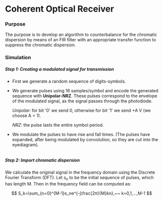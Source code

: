 # Coherent Optical Receiver

### Purpose
The purpose is to develop an algorithm to counterbalance for the chromatic dispersion by means of an FIR filter with an appropriate transfer function to suppress the chromatic dispersion.

### Simulation

##### Step 1: Creating a modulated signal for transmission

* First we generate a random sequence of digits-symbols.
* We generate pulses using 16 samples/symbol and encode the generated sequence with **Unipolar-NRZ**. These pulses correspond to the envelope of the modulated signal, as the signal passes through the photodiode.

	_Unipolar_: for bit '0' we send 0, otherwise for bit '1' we send +A V (we choose A = 1).

	_NRZ_: the pulse lasts the entire symbol period.
* We modulate the pulses to have rise and fall times. (The pulses have expanded, after being modulated by convolution, so they are cut into the eyediagram).


![]()

##### Step 2: Import chromatic dispersion
We calculate the original signal in the frequency domain using the Discrete Fourier Transform (DFT). Let $s_n$ to be the initial sequence of pulses, which has length M. Then in the frequency field can be computed as:

$$ S_k=\sum_{n=0}^{M-1}s_ne^{-j\frac{2π}{M}kn},~~ k=0,1,...,M-1 $$
